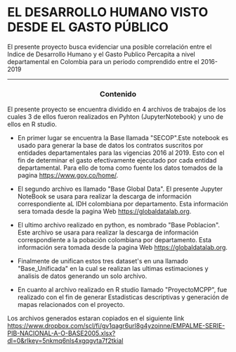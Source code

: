 # EL DESARROLLO HUMANO VISTO DESDE EL GASTO PÚBLICO

El presente proyecto busca evidenciar una posible correlación entre el Indice de Desarrollo Humano y el Gasto Publico Percapita a nivel departamental en Colombia para un periodo comprendido entre el 2016-2019
***

<h3><center> Contenido </center></h3>

El presente proyecto se encuentra dividido en 4 archivos de trabajos de los cuales 3 de ellos fueron realizados en Pyhton (JupyterNotebook) y uno de ellos en R studio.

- En primer lugar se encuentra la Base llamada "SECOP".Este notebook es usado para generar la base de datos los contratos suscritos por entidades departamentales para las vigencias 2016 al 2019. Esto con el fin de determinar el gasto efectivamente ejecutado por cada entidad departamental. Para ello de toma como fuente los datos tomados de la pagina https://www.gov.co/home/.

- El segundo archivo es llamado "Base Global Data". El presente Jupyter NoteBook se usara para realizar la descarga de información correspondiente aL IDH colombiana por departamento. Esta información sera tomada desde la pagina Web https://globaldatalab.org.

- El ultimo archivo realizado en python, es nombrado "Base Poblacion". Este archivo se usara para realizar la descarga de información correspondiente a la pobación colombiana por departamento. Esta información sera tomada desde la pagina Web https://globaldatalab.org.

- Finalmente de unifican estos tres dataset's en una llamado "Base_Unificada" en la cual se realizan las ultimas estimaciones y analisis de datos generando un solo archivo.

- En cuanto al archivo realizado en R studio llamado "ProyectoMCPP", fue realizado con el fin de generar Estadisticas descriptivas y generación de mapas relacionados con el proyecto.

Los archivos generados estaran copiados en el siguiente link https://www.dropbox.com/scl/fi/gv1qagr6url8g4yzoinne/EMPALME-SERIE-PIB-NACIONAL-A-O-BASE2005.xlsx?dl=0&rlkey=5nkmq6nls4xgqgvta7f2tkial



